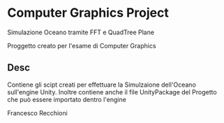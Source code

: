 # Computer Graphics Project
Simulazione Oceano tramite FFT e QuadTree Plane

Proggetto creato per l'esame di Computer Graphics

## Desc
Contiene gli scipt creati per effettuare la Simulzaione dell'Oceano sull'engine Unity.
Inoltre contiene anche il file UnityPackage del Progetto che può essere importato dentro l'engine

Francesco Recchioni
